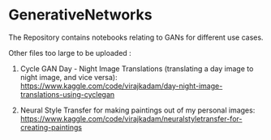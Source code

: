# GenerativeNetworks

The Repository contains notebooks relating to GANs for different use cases.

Other files too large to be uploaded :

1) Cycle GAN Day - Night Image Translations (translating a day image to night image, and vice versa): https://www.kaggle.com/code/virajkadam/day-night-image-translations-using-cyclegan

2) Neural Style Transfer for making paintings out of my personal images: https://www.kaggle.com/code/virajkadam/neuralstyletransfer-for-creating-paintings
